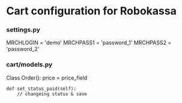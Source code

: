 Cart configuration for Robokassa
================================

### settings.py

MRCHLOGIN = 'demo'
MRCHPASS1 = 'password_1'
MRCHPASS2 = 'password_2'

### cart/models.py

Class Order():
    price = price_field

    def set_status_paid(self):
        // changeing status & save

